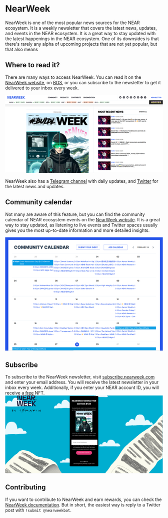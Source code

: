 # NearWeek

NearWeek is one of the most popular news sources for the NEAR ecosystem. It is a weekly
newsletter that covers the latest news, updates, and events in the NEAR ecosystem. It is
a great way to stay updated with the latest happenings in the NEAR ecosystem. One of its
downsides is that there's rarely any alpha of upcoming projects that are not yet popular,
but that also means 

## Where to read it?

There are many ways to access NearWeek. You can read it on the [NearWeek website](https://nearweek.com/),
on [BOS](https://bos.nearweek.com), or you can subscribe to the newsletter to get it
delivered to your inbox every week.

![NearWeek website](nearweek-website.png)

NearWeek also has a [Telegram channel](https://t.me/nearweek_newsletter) with daily updates,
and [Twitter](https://twitter.com/nearweek) for the latest news and updates.

## Community calendar

Not many are aware of this feature, but you can find the community calendar of NEAR ecosystem
events on the [NearWeek website](https://nearweek.com/). It is a great way to stay updated,
as listening to live events and Twitter spaces usually gives you the most up-to-date
information and more detailed insights.

![Community calendar](nearweek-calendar.png)

## Subscribe

To subscribe to the NearWeek newsletter, visit [subscribe.nearweek.com](https://subscribe.nearweek.com/)
and enter your email address. You will receive the latest newsletter in your inbox every week.
Additionally, if you enter your NEAR account ID, you will receive a [free](shard-dog.md) NFT.
![Subscribe](nearweek-subscribe.png)

## Contributing

If you want to contribute to NearWeek and earn rewards, you can check the [NearWeek
documentation](https://docs.nearweek.com/start/newsletter/newsletter#nearweek-types-of-contribution).
But in short, the easiest way is reply to a Twitter post with `!submit @nearweekbot`.

